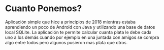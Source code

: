 # Cuanto Ponemos?
Aplicación simple que hice a principios de 2018 mientras estaba aprendiendo un poco de Android con Java y utilizando una base de datos local SQLite. La aplicación te permite calcular cuanta plata le debe cada uno a los demás cuando por ejemplo en una juntada con amigos se compra algo entre todos pero algunos pusieron mas plata que otros.
